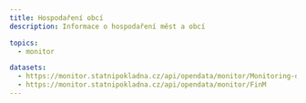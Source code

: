 ```yaml
---
title: Hospodaření obcí
description: Informace o hospodaření měst a obcí

topics:
  - monitor

datasets:
  - https://monitor.statnipokladna.cz/api/opendata/monitor/Monitoring-obc
  - https://monitor.statnipokladna.cz/api/opendata/monitor/FinM
---
```

